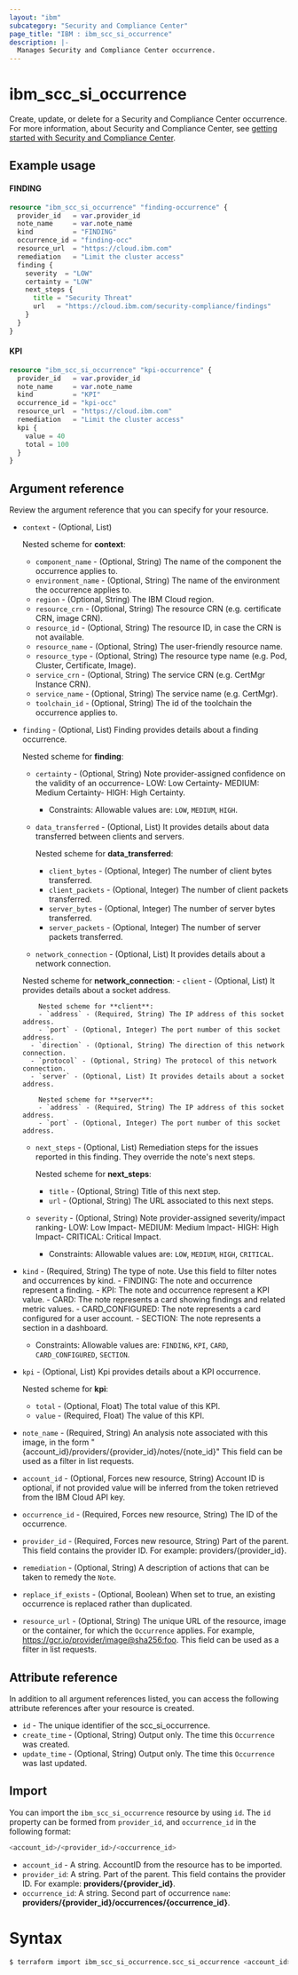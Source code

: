 ```yaml
---
layout: "ibm"
subcategory: "Security and Compliance Center"
page_title: "IBM : ibm_scc_si_occurrence"
description: |-
  Manages Security and Compliance Center occurrence.
---
```


# ibm_scc_si_occurrence

Create, update, or delete for a Security and Compliance Center occurrence. For more information, about Security and Compliance Center, see [getting started with Security and Compliance Center](https://cloud.ibm.com/docs/security-compliance?topic=security-compliance-getting-started).

## Example usage

#### FINDING

```terraform
resource "ibm_scc_si_occurrence" "finding-occurrence" {
  provider_id   = var.provider_id
  note_name     = var.note_name
  kind          = "FINDING"
  occurrence_id = "finding-occ"
  resource_url  = "https://cloud.ibm.com"
  remediation   = "Limit the cluster access"
  finding {
    severity  = "LOW"
    certainty = "LOW"
    next_steps {
      title = "Security Threat"
      url   = "https://cloud.ibm.com/security-compliance/findings"
    }
  }
}
```

#### KPI

```terraform
resource "ibm_scc_si_occurrence" "kpi-occurrence" {
  provider_id   = var.provider_id
  note_name     = var.note_name
  kind          = "KPI"
  occurrence_id = "kpi-occ"
  resource_url  = "https://cloud.ibm.com"
  remediation   = "Limit the cluster access"
  kpi {
    value = 40
    total = 100
  }
}
```

## Argument reference

Review the argument reference that you can specify for your resource.

- `context` - (Optional, List) 

  Nested scheme for **context**:
  - `component_name` - (Optional, String) The name of the component the occurrence applies to.
  - `environment_name` - (Optional, String) The name of the environment the occurrence applies to.
  - `region` - (Optional, String) The IBM Cloud region.
  - `resource_crn` - (Optional, String) The resource CRN (e.g. certificate CRN, image CRN).
  - `resource_id` - (Optional, String) The resource ID, in case the CRN is not available.
  - `resource_name` - (Optional, String) The user-friendly resource name.
  - `resource_type` - (Optional, String) The resource type name (e.g. Pod, Cluster, Certificate, Image).
  - `service_crn` - (Optional, String) The service CRN (e.g. CertMgr Instance CRN).
  - `service_name` - (Optional, String) The service name (e.g. CertMgr).
  - `toolchain_id` - (Optional, String) The id of the toolchain the occurrence applies to.
- `finding` - (Optional, List) Finding provides details about a finding occurrence.

   Nested scheme for **finding**:
	- `certainty` - (Optional, String) Note provider-assigned confidence on the validity of an occurrence- LOW&#58; Low Certainty- MEDIUM&#58; Medium Certainty- HIGH&#58; High Certainty.
	  - Constraints: Allowable values are: `LOW`, `MEDIUM`, `HIGH`.
	- `data_transferred` - (Optional, List) It provides details about data transferred between clients and servers.
	  
	  Nested scheme for **data_transferred**:
	  - `client_bytes` - (Optional, Integer) The number of client bytes transferred.
	  - `client_packets` - (Optional, Integer) The number of client packets transferred.
	  - `server_bytes` - (Optional, Integer) The number of server bytes transferred.
	  - `server_packets` - (Optional, Integer) The number of server packets transferred.
	- `network_connection` - (Optional, List) It provides details about a network connection.
	
	Nested scheme for **network_connection**:
		- `client` - (Optional, List) It provides details about a socket address.
		
		  Nested scheme for **client**:
		  - `address` - (Required, String) The IP address of this socket address.
		  - `port` - (Optional, Integer) The port number of this socket address.
		- `direction` - (Optional, String) The direction of this network connection.
		- `protocol` - (Optional, String) The protocol of this network connection.
		- `server` - (Optional, List) It provides details about a socket address.
		
		  Nested scheme for **server**:
		  - `address` - (Required, String) The IP address of this socket address.
		  - `port` - (Optional, Integer) The port number of this socket address.
	- `next_steps` - (Optional, List) Remediation steps for the issues reported in this finding. They override the note's next steps.
	
	  Nested scheme for **next_steps**:
	  - `title` - (Optional, String) Title of this next step.
	  - `url` - (Optional, String) The URL associated to this next steps.
	- `severity` - (Optional, String) Note provider-assigned severity/impact ranking- LOW&#58; Low Impact- MEDIUM&#58; Medium Impact- HIGH&#58; High Impact- CRITICAL&#58; Critical Impact.
	  - Constraints: Allowable values are: `LOW`, `MEDIUM`, `HIGH`, `CRITICAL`.
- `kind` - (Required, String) The type of note. Use this field to filter notes and occurrences by kind. - FINDING&#58; The note and occurrence represent a finding. - KPI&#58; The note and occurrence represent a KPI value. - CARD&#58; The note represents a card showing findings and related metric values. - CARD_CONFIGURED&#58; The note represents a card configured for a user account. - SECTION&#58; The note represents a section in a dashboard.
  - Constraints: Allowable values are: `FINDING`, `KPI`, `CARD`, `CARD_CONFIGURED`, `SECTION`.
- `kpi` - (Optional, List) Kpi provides details about a KPI occurrence.

  Nested scheme for **kpi**:
	- `total` - (Optional, Float) The total value of this KPI.
	- `value` - (Required, Float) The value of this KPI.
- `note_name` - (Required, String) An analysis note associated with this image, in the form "{account_id}/providers/{provider_id}/notes/{note_id}" This field can be used as a filter in list requests.
- `account_id` - (Optional, Forces new resource, String) Account ID is optional, if not provided value will be inferred from the token retrieved from the IBM Cloud API key.
- `occurrence_id` - (Required, Forces new resource, String) The ID of the occurrence.
- `provider_id` - (Required, Forces new resource, String) Part of the parent. This field contains the provider ID. For example: providers/{provider_id}.
- `remediation` - (Optional, String) A description of actions that can be taken to remedy the `Note`.
- `replace_if_exists` - (Optional, Boolean) When set to true, an existing occurrence is replaced rather than duplicated.
- `resource_url` - (Optional, String) The unique URL of the resource, image or the container, for which the `Occurrence` applies. For example, https://gcr.io/provider/image@sha256:foo. This field can be used as a filter in list requests.

## Attribute reference

In addition to all argument references listed, you can access the following attribute references after your resource is created.

- `id` - The unique identifier of the scc_si_occurrence.
- `create_time` - (Optional, String) Output only. The time this `Occurrence` was created.
- `update_time` - (Optional, String) Output only. The time this `Occurrence` was last updated.

## Import

You can import the `ibm_scc_si_occurrence` resource by using `id`.
The `id` property can be formed from `provider_id`, and `occurrence_id` in the following format:

```sh
<account_id>/<provider_id>/<occurrence_id>
```
- `account_id` - A string. AccountID from the resource has to be imported.
- `provider_id`: A string. Part of the parent. This field contains the provider ID. For example: **providers/{provider_id}**.
- `occurrence_id`: A string. Second part of occurrence `name`: **providers/{provider_id}/occurrences/{occurrence_id}**.

# Syntax

```sh
$ terraform import ibm_scc_si_occurrence.scc_si_occurrence <account_id>/<provider_id>/<occurrence_id>
```
